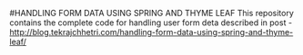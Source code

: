 
#HANDLING FORM DATA USING SPRING AND THYME LEAF
This repository contains the complete code for handling user form deta described in post -
http://blog.tekrajchhetri.com/handling-form-data-using-spring-and-thyme-leaf/